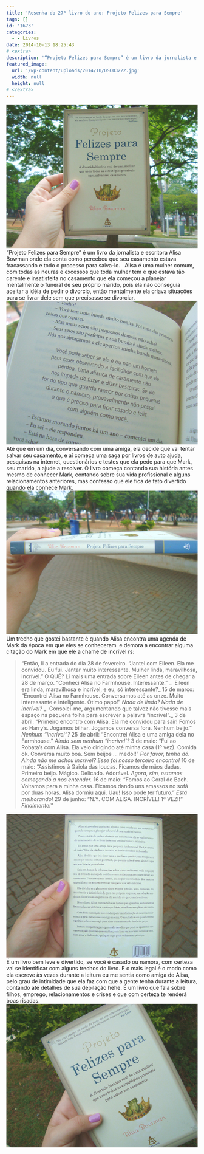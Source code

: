 ```yaml
---
title: 'Resenha do 27º livro do ano: Projeto Felizes para Sempre'
tags: []
id: '1673'
categories:
  - - Livros
date: 2014-10-13 18:25:43
# <extra>
description: '“Projeto Felizes para Sempre” é um livro da jornalista e escritora Alisa Bowman onde ela conta como percebeu que seu casamento estava fracassando e todo o processo para salva-lo. &nbsp; Alisa é uma mulher comum, com todas as neuras e excessos que toda mulher tem e que estava tão carente e insatisfeita no casamento que ela começou a planejar mentalmente o funeral de seu próprio marido, pois ela não conseguia aceitar a idéia de pedir o divorcio, então mentalmente ela criava situações para se livrar dele sem que precisasse se divorciar. Até que em um dia, conversando com uma amiga, ela decide que vai tentar salvar seu casamento, e aí começa uma saga por livros de auto ajuda, pesquisas na internet, questionários e testes que ela pede para que Mark, seu marido, a ajude a resolver. O livro começa contando &hellip;'
featured_image: 
  url: '/wp-content/uploads/2014/10/DSC03222.jpg'
  width: null
  height: null
# </extra>
---
```


 [![Capa do livro Projeto Felizes para Sempre](/wp-content/uploads/2014/10/DSC03222.jpg)](/wp-content/uploads/2014/10/DSC03222.jpg) “Projeto Felizes para Sempre” é um livro da jornalista e escritora Alisa Bowman onde ela conta como percebeu que seu casamento estava fracassando e todo o processo para salva-lo.   Alisa é uma mulher comum, com todas as neuras e excessos que toda mulher tem e que estava tão carente e insatisfeita no casamento que ela começou a planejar mentalmente o funeral de seu próprio marido, pois ela não conseguia aceitar a idéia de pedir o divorcio, então mentalmente ela criava situações para se livrar dele sem que precisasse se divorciar. [![páginas do livro Projeto felizes para sempre de Alisa Bowman ](/wp-content/uploads/2014/10/DSC03225.jpg)](/wp-content/uploads/2014/10/DSC03225.jpg) Até que em um dia, conversando com uma amiga, ela decide que vai tentar salvar seu casamento, e aí começa uma saga por livros de auto ajuda, pesquisas na internet, questionários e testes que ela pede para que Mark, seu marido, a ajude a resolver. O livro começa contando sua história antes mesmo de conhecer Mark, contando sobre sua vida profissional e alguns relacionamentos anteriores, mas confesso que ele fica de fato divertido quando ela conhece Mark. [![Lombada do livro Projeto Felizes para Sempre de Alisa Bowman](/wp-content/uploads/2014/10/DSC03223.jpg)](/wp-content/uploads/2014/10/DSC03223.jpg) Um trecho que gostei bastante é quando Alisa encontra uma agenda de Mark da época em que eles se conheceram  e demora a encontrar alguma citação do Mark em que ele a chame de incrível rs:

> “Então, li a entrada do dia 28 de fevereiro. “Jantei com Eileen. Ela me convidou. Eu fui. Jantar muito interessante. Mulher linda, maravilhosa, incrível.” O QUÊ? Li mais uma entrada sobre Eileen antes de chegar a 28 de março. “Conheci Alisa no Farmhouse. Interessante.” _  Eileen era linda, maravilhosa e incrível, e eu, só interessante?_ 15 de março: “Encontrei Alisa no Farmhouse. Conversamos até as onze. Muito interessante e inteligente. Ótimo papo!” _Nada de linda? Nada de incrível?_ _  Consolei-me, argumentando que talvez não tivesse mais espaço na pequena folha para escrever a palavra “incrível”._ 3 de abril: “Primeiro encontro com Alisa. Ela me convidou para sair! Fomos ao Harry’s. Jogamos bilhar. Jogamos conversa fora. Nenhum beijo.” _Nenhum “incrível”?_ 25 de abril: “Encontrei Alisa e uma amiga dela no Farmhouse.” _Ainda sem nenhum “incrível’?_ 3 de maio: “Fui ao Robata’s com Alisa. Ela veio dirigindo até minha casa (1º vez). Comida ok. Conversa muito boa. Sem beijos ... medo!!” _Por favor, tenha dó. Ainda não me achou incrível? Esse foi nosso terceiro encontro!_ 10 de maio: “Assistimos à Gaiola das loucas. Ficamos de mãos dadas. Primeiro beijo. Mágico. Delicado. Adorável. _Agora, sim, estamos começando a nos entender._ 16 de maio: “Fomos ao Coral de Bach. Voltamos para a minha casa. Ficamos dando uns amassos no sofá por duas horas. Alisa dormiu aqui. Uau! Isso pode ter futuro.” _Está melhorando!_ 29 de junho: “N.Y. COM ALISA. INCRÍVEL! 1ª VEZ!!” _Finalmente!_”

 [![Contra capa do livro Projeto Felizes para Sempre de Alisa Bowman](/wp-content/uploads/2014/10/DSC03224.jpg)](/wp-content/uploads/2014/10/DSC03224.jpg) É um livro bem leve e divertido, se você é casado ou namora, com certeza vai se identificar com alguns trechos do livro. E o mais legal é o modo como ela escreve às vezes durante a leitura eu me sentia como amiga de Alisa, pelo grau de intimidade que ela faz com que a gente tenha durante a leitura, contando até detalhes de sua depilação hehe. É um livro que fala sobre filhos, emprego, relacionamentos e crises e que com certeza te renderá boas risadas. [![Capa do livro Projeto Felizes para Sempre ](/wp-content/uploads/2014/10/DSC03227.jpg)](/wp-content/uploads/2014/10/DSC03227.jpg)
